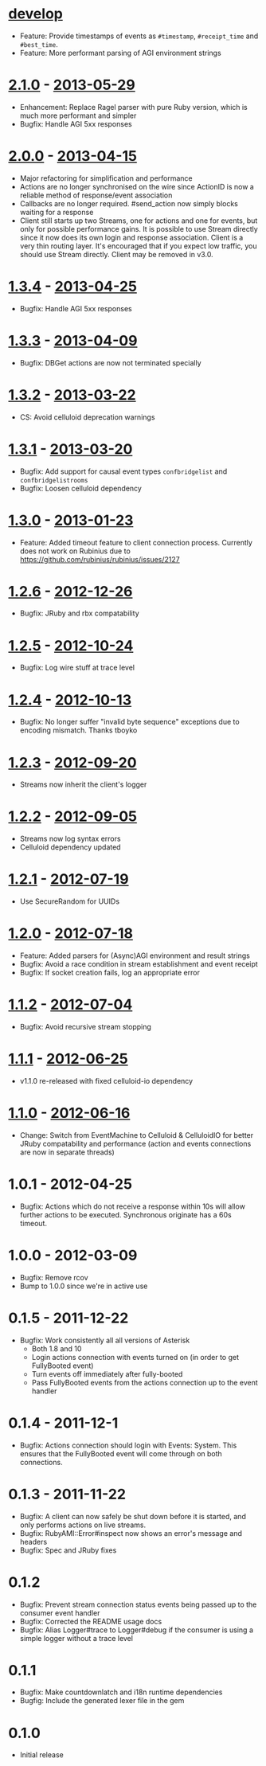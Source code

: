 # [develop](https://github.com/adhearsion/ruby_ami)
  * Feature: Provide timestamps of events as `#timestamp`, `#receipt_time` and `#best_time`.
  * Feature: More performant parsing of AGI environment strings

# [2.1.0](https://github.com/adhearsion/ruby_ami/compare/v2.0.0...v2.1.0) - [2013-05-29](https://rubygems.org/gems/ruby_ami/versions/2.1.0)
  * Enhancement: Replace Ragel parser with pure Ruby version, which is much more performant and simpler
  * Bugfix: Handle AGI 5xx responses

# [2.0.0](https://github.com/adhearsion/ruby_ami/compare/v1.3.3...v2.0.0) - [2013-04-15](https://rubygems.org/gems/ruby_ami/versions/2.0.0)
  * Major refactoring for simplification and performance
  * Actions are no longer synchronised on the wire since ActionID is now a reliable method of response/event association
  * Callbacks are no longer required. #send_action now simply blocks waiting for a response
  * Client still starts up two Streams, one for actions and one for events, but only for possible performance gains. It is possible to use Stream directly since it now does its own login and response association. Client is a very thin routing layer. It's encouraged that if you expect low traffic, you should use Stream directly. Client may be removed in v3.0.

# [1.3.4](https://github.com/adhearsion/ruby_ami/compare/v1.3.3...v1.3.4) - [2013-04-25](https://rubygems.org/gems/ruby_ami/versions/1.3.4)
  * Bugfix: Handle AGI 5xx responses

# [1.3.3](https://github.com/adhearsion/ruby_ami/compare/v1.3.2...v1.3.3) - [2013-04-09](https://rubygems.org/gems/ruby_ami/versions/1.3.3)
  * Bugfix: DBGet actions are now not terminated specially

# [1.3.2](https://github.com/adhearsion/ruby_ami/compare/v1.3.1...v1.3.2) - [2013-03-22](https://rubygems.org/gems/ruby_ami/versions/1.3.2)
  * CS: Avoid celluloid deprecation warnings

# [1.3.1](https://github.com/adhearsion/ruby_ami/compare/v1.3.0...v1.3.1) - [2013-03-20](https://rubygems.org/gems/ruby_ami/versions/1.3.1)
  * Bugfix: Add support for causal event types `confbridgelist` and `confbridgelistrooms`
  * Bugfix: Loosen celluloid dependency

# [1.3.0](https://github.com/adhearsion/ruby_ami/compare/v1.2.6...v1.3.0) - [2013-01-23](https://rubygems.org/gems/ruby_ami/versions/1.3.0)
  * Feature: Added timeout feature to client connection process. Currently does not work on Rubinius due to https://github.com/rubinius/rubinius/issues/2127

# [1.2.6](https://github.com/adhearsion/ruby_ami/compare/v1.2.5...v1.2.6) - [2012-12-26](https://rubygems.org/gems/ruby_ami/versions/1.2.6)
  * Bugfix: JRuby and rbx compatability

# [1.2.5](https://github.com/adhearsion/ruby_ami/compare/v1.2.4...v1.2.5) - [2012-10-24](https://rubygems.org/gems/ruby_ami/versions/1.2.5)
  * Bugfix: Log wire stuff at trace level

# [1.2.4](https://github.com/adhearsion/ruby_ami/compare/v1.2.3...v1.2.4) - [2012-10-13](https://rubygems.org/gems/ruby_ami/versions/1.2.4)
  * Bugfix: No longer suffer "invalid byte sequence" exceptions due to encoding mismatch. Thanks tboyko

# [1.2.3](https://github.com/adhearsion/ruby_ami/compare/v1.2.2...v1.2.3) - [2012-09-20](https://rubygems.org/gems/ruby_ami/versions/1.2.3)
  * Streams now inherit the client's logger

# [1.2.2](https://github.com/adhearsion/ruby_ami/compare/v1.2.1...v1.2.2) - [2012-09-05](https://rubygems.org/gems/ruby_ami/versions/1.2.2)
  * Streams now log syntax errors
  * Celluloid dependency updated

# [1.2.1](https://github.com/adhearsion/ruby_ami/compare/v1.2.0...v1.2.1) - [2012-07-19](https://rubygems.org/gems/ruby_ami/versions/1.2.1)
  * Use SecureRandom for UUIDs

# [1.2.0](https://github.com/adhearsion/ruby_ami/compare/v1.1.2...v1.2.0) - [2012-07-18](https://rubygems.org/gems/ruby_ami/versions/1.2.0)
  * Feature: Added parsers for (Async)AGI environment and result strings
  * Bugfix: Avoid a race condition in stream establishment and event receipt
  * Bugfix: If socket creation fails, log an appropriate error

# [1.1.2](https://github.com/adhearsion/ruby_ami/compare/v1.1.1...v1.1.2) - [2012-07-04](https://rubygems.org/gems/ruby_ami/versions/1.1.2)
  * Bugfix: Avoid recursive stream stopping

# [1.1.1](https://github.com/adhearsion/ruby_ami/compare/v1.1.0...v1.1.1) - [2012-06-25](https://rubygems.org/gems/ruby_ami/versions/1.1.1)
  * v1.1.0 re-released with fixed celluloid-io dependency

# [1.1.0](https://github.com/adhearsion/ruby_ami/compare/v1.0.1...v1.1.0) - [2012-06-16](https://rubygems.org/gems/ruby_ami/versions/1.1.0)
  * Change: Switch from EventMachine to Celluloid & CelluloidIO for better JRuby compatability and performance (action and events connections are now in separate threads)

# 1.0.1 - 2012-04-25
  * Bugfix: Actions which do not receive a response within 10s will allow further actions to be executed. Synchronous originate has a 60s timeout.

# 1.0.0 - 2012-03-09
  * Bugfix: Remove rcov
  * Bump to 1.0.0 since we're in active use

# 0.1.5 - 2011-12-22
  * Bugfix: Work consistently all all versions of Asterisk
    * Both 1.8 and 10
    * Login actions connection with events turned on (in order to get FullyBooted event)
    * Turn events off immediately after fully-booted
    * Pass FullyBooted events from the actions connection up to the event handler

# 0.1.4 - 2011-12-1
  * Bugfix: Actions connection should login with Events: System. This ensures that the FullyBooted event will come through on both connections.

# 0.1.3 - 2011-11-22
  * Bugfix: A client can now safely be shut down before it is started, and only performs actions on live streams.
  * Bugfix: RubyAMI::Error#inspect now shows an error's message and headers
  * Bugfix: Spec and JRuby fixes

# 0.1.2
  * Bugfix: Prevent stream connection status events being passed up to the consumer event handler
  * Bugfix: Corrected the README usage docs
  * Bugfix: Alias Logger#trace to Logger#debug if the consumer is using a simple logger without a trace level

# 0.1.1
  * Bugfix: Make countdownlatch and i18n runtime dependencies
  * Bugfig: Include the generated lexer file in the gem

# 0.1.0
  * Initial release
